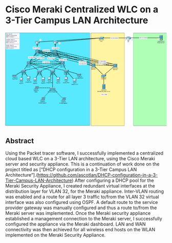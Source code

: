 # Cisco Meraki Centralized WLC on a 3-Tier Campus LAN Architecture

![image](https://github.com/ascotlan/Cisco-Meraki-Centralized-WLC-on-a-3-Tier-Campus-LAN-Architecture/blob/main/topology.png)

## Abstract

Using the Packet tracer software, I successfully implemented a centralized cloud based WLC on a 3-Tier LAN architecture, using the Cisco Meraki server and security appliance. This is a continuation of work done on the project titled as [“DHCP configuration in a 3-Tier Campus LAN Architecture”].(https://github.com/ascotlan/DHCP-configuration-in-a-3-Tier-Campus-LAN-Architecture) After configuring a DHCP pool for the Meraki Security Appliance, I created redundant virtual interfaces at the distribution layer for VLAN 32, for the Meraki appliance. Inter-VLAN routing was enabled and a route for all layer 3 traffic to/from the VLAN 32 virtual interface was also configured using OSPF. A default route to the service provider gateway was manually configured and thus a route to/from the Meraki server was implemented. Once the Meraki security appliance established a management connection to the Meraki server, I successfully configured the appliance via the Meraki dashboard. LAN and WAN connectivity was then achieved for all wireless end hosts on the WLAN implemented on the Meraki Security Appliance.
